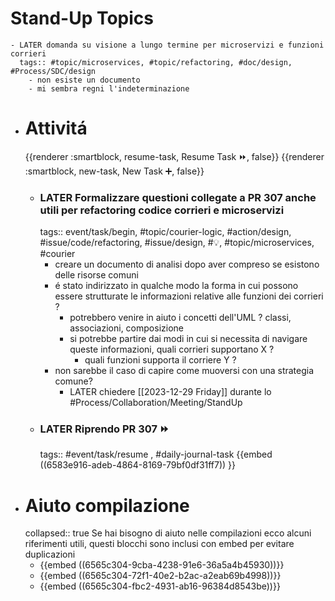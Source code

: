 # Stand-Up Topics
	- LATER domanda su visione a lungo termine per microservizi e funzioni corrieri
	  tags:: #topic/microservices, #topic/refactoring, #doc/design, #Process/SDC/design
		- non esiste un documento
		- mi sembra regni l'indeterminazione
- # Attivitá
  {{renderer :smartblock, resume-task, Resume Task ⏩️, false}} {{renderer :smartblock, new-task, New Task ➕, false}}
	- ### LATER Formalizzare questioni collegate a PR 307 anche utili per refactoring codice corrieri e microservizi
	  tags:: event/task/begin, #topic/courier-logic, #action/design, #issue/code/refactoring, #issue/design, #💡, #topic/microservices, #courier
		- creare un documento di analisi dopo aver compreso se esistono delle risorse comuni
		- é stato indirizzato in qualche modo la forma in cui possono essere strutturate le informazioni relative alle funzioni dei corrieri ?
			- potrebbero venire in aiuto i concetti dell'UML ? classi, associazioni, composizione
			- si potrebbe partire dai modi in cui si necessita di navigare queste informazioni, quali corrieri supportano X ?
				- quali funzioni supporta il corriere Y ?
		- non sarebbe il caso di capire come muoversi con una strategia comune?
			- LATER chiedere [[2023-12-29 Friday]] durante lo #Process/Collaboration/Meeting/StandUp
	- ### LATER Riprendo PR 307 ⏩️
	  tags:: #event/task/resume , #daily-journal-task
	  {{embed ((6583e916-adeb-4864-8169-79bf0df31ff7)) }}
- # Aiuto compilazione
  collapsed:: true
  Se hai bisogno di aiuto nelle compilazioni ecco alcuni riferimenti utili, questi blocchi sono inclusi con embed per evitare duplicazioni
	- {{embed ((6565c304-9cba-4238-91e6-36a5a4b45930))}}
	- {{embed ((6565c304-72f1-40e2-b2ac-a2eab69b4998))}}
	- {{embed ((6565c304-fbc2-4931-ab16-96384d8543be))}}